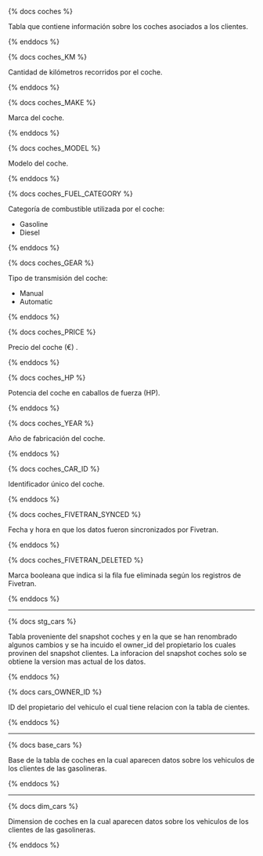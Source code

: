 {% docs coches %}

Tabla que contiene información sobre los coches asociados a los clientes.

{% enddocs %}

{% docs coches_KM %}

Cantidad de kilómetros recorridos por el coche.

{% enddocs %}

{% docs coches_MAKE %}

Marca del coche.

{% enddocs %}

{% docs coches_MODEL %}

Modelo del coche.

{% enddocs %}

{% docs coches_FUEL_CATEGORY %}

Categoría de combustible utilizada por el coche:
- Gasoline 
- Diesel

{% enddocs %}

{% docs coches_GEAR %}

Tipo de transmisión del coche:
- Manual
- Automatic

{% enddocs %}

{% docs coches_PRICE %}

Precio del coche (€) .

{% enddocs %}

{% docs coches_HP %}

Potencia del coche en caballos de fuerza (HP).

{% enddocs %}

{% docs coches_YEAR %}

Año de fabricación del coche.

{% enddocs %}

{% docs coches_CAR_ID %}

Identificador único del coche.

{% enddocs %}

{% docs coches_FIVETRAN_SYNCED %}

Fecha y hora en que los datos fueron sincronizados por Fivetran.

{% enddocs %}

{% docs coches_FIVETRAN_DELETED %}

Marca booleana que indica si la fila fue eliminada según los registros de Fivetran.

{% enddocs %}

-----------------------------------

{% docs stg_cars %}

Tabla proveniente del snapshot coches y en la que se han renombrado algunos cambios
y se ha incuido el owner_id del propietario los cuales provinen del snapshot clientes.
La inforacion del snapshot coches solo se obtiene la version mas actual de los datos.

{% enddocs %}


{% docs cars_OWNER_ID %}

ID del propietario del vehiculo el cual tiene relacion con la tabla de cientes.

{% enddocs %}

-----------------------------------

{% docs base_cars %}

Base de la tabla de coches en la cual aparecen datos sobre los vehiculos 
de los clientes de las gasolineras.

{% enddocs %}

-----------------------------------

{% docs dim_cars %}

Dimension de coches en la cual aparecen datos sobre los vehiculos 
de los clientes de las gasolineras.

{% enddocs %}